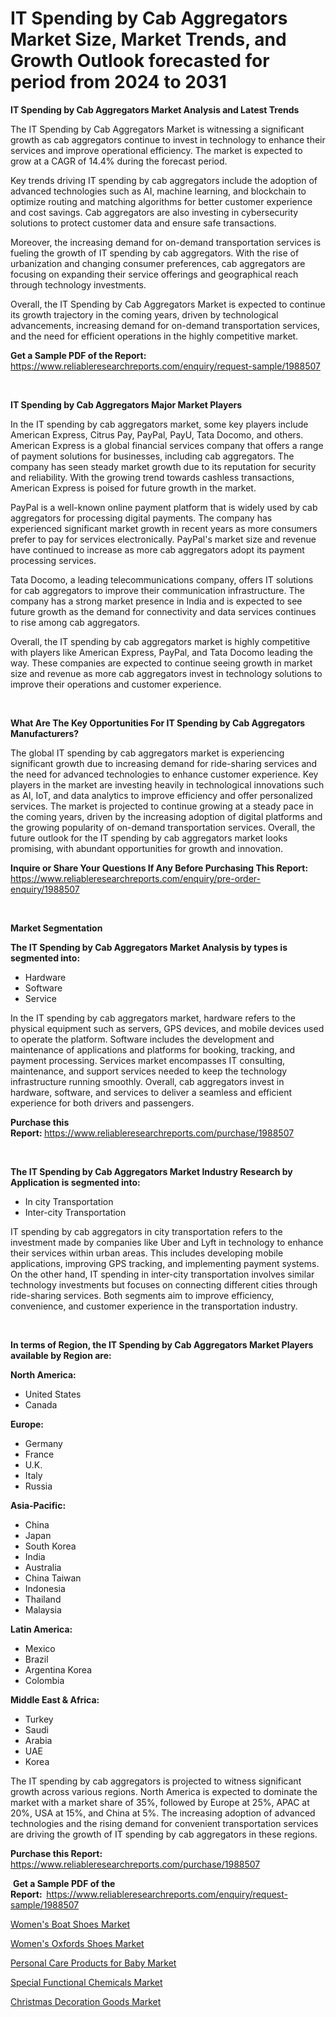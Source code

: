 <p><h1>IT Spending by Cab Aggregators Market Size, Market Trends, and Growth Outlook forecasted for period from 2024 to 2031</h1></p><p><strong>IT Spending by Cab Aggregators Market Analysis and Latest Trends</strong></p>
<p><p>The IT Spending by Cab Aggregators Market is witnessing a significant growth as cab aggregators continue to invest in technology to enhance their services and improve operational efficiency. The market is expected to grow at a CAGR of 14.4% during the forecast period.</p><p>Key trends driving IT spending by cab aggregators include the adoption of advanced technologies such as AI, machine learning, and blockchain to optimize routing and matching algorithms for better customer experience and cost savings. Cab aggregators are also investing in cybersecurity solutions to protect customer data and ensure safe transactions.</p><p>Moreover, the increasing demand for on-demand transportation services is fueling the growth of IT spending by cab aggregators. With the rise of urbanization and changing consumer preferences, cab aggregators are focusing on expanding their service offerings and geographical reach through technology investments.</p><p>Overall, the IT Spending by Cab Aggregators Market is expected to continue its growth trajectory in the coming years, driven by technological advancements, increasing demand for on-demand transportation services, and the need for efficient operations in the highly competitive market.</p></p>
<p><strong>Get a Sample PDF of the Report:&nbsp;</strong> <a href="https://www.reliableresearchreports.com/enquiry/request-sample/1988507">https://www.reliableresearchreports.com/enquiry/request-sample/1988507</a></p>
<p>&nbsp;</p>
<p><strong>IT Spending by Cab Aggregators Major Market Players</strong></p>
<p><p>In the IT spending by cab aggregators market, some key players include American Express, Citrus Pay, PayPal, PayU, Tata Docomo, and others. American Express is a global financial services company that offers a range of payment solutions for businesses, including cab aggregators. The company has seen steady market growth due to its reputation for security and reliability. With the growing trend towards cashless transactions, American Express is poised for future growth in the market.</p><p>PayPal is a well-known online payment platform that is widely used by cab aggregators for processing digital payments. The company has experienced significant market growth in recent years as more consumers prefer to pay for services electronically. PayPal's market size and revenue have continued to increase as more cab aggregators adopt its payment processing services.</p><p>Tata Docomo, a leading telecommunications company, offers IT solutions for cab aggregators to improve their communication infrastructure. The company has a strong market presence in India and is expected to see future growth as the demand for connectivity and data services continues to rise among cab aggregators.</p><p>Overall, the IT spending by cab aggregators market is highly competitive with players like American Express, PayPal, and Tata Docomo leading the way. These companies are expected to continue seeing growth in market size and revenue as more cab aggregators invest in technology solutions to improve their operations and customer experience.</p></p>
<p>&nbsp;</p>
<p><strong>What Are The Key Opportunities For IT Spending by Cab Aggregators Manufacturers?</strong></p>
<p><p>The global IT spending by cab aggregators market is experiencing significant growth due to increasing demand for ride-sharing services and the need for advanced technologies to enhance customer experience. Key players in the market are investing heavily in technological innovations such as AI, IoT, and data analytics to improve efficiency and offer personalized services. The market is projected to continue growing at a steady pace in the coming years, driven by the increasing adoption of digital platforms and the growing popularity of on-demand transportation services. Overall, the future outlook for the IT spending by cab aggregators market looks promising, with abundant opportunities for growth and innovation.</p></p>
<p><strong>Inquire or Share Your Questions If Any Before Purchasing This Report:</strong> <a href="https://www.reliableresearchreports.com/enquiry/pre-order-enquiry/1988507">https://www.reliableresearchreports.com/enquiry/pre-order-enquiry/1988507</a></p>
<p>&nbsp;</p>
<p><strong>Market Segmentation</strong></p>
<p><strong>The IT Spending by Cab Aggregators Market Analysis by types is segmented into:</strong></p>
<p><ul><li>Hardware</li><li>Software</li><li>Service</li></ul></p>
<p><p>In the IT spending by cab aggregators market, hardware refers to the physical equipment such as servers, GPS devices, and mobile devices used to operate the platform. Software includes the development and maintenance of applications and platforms for booking, tracking, and payment processing. Services market encompasses IT consulting, maintenance, and support services needed to keep the technology infrastructure running smoothly. Overall, cab aggregators invest in hardware, software, and services to deliver a seamless and efficient experience for both drivers and passengers.</p></p>
<p><strong>Purchase this Report:&nbsp;</strong><a href="https://www.reliableresearchreports.com/purchase/1988507">https://www.reliableresearchreports.com/purchase/1988507</a></p>
<p>&nbsp;</p>
<p><strong>The IT Spending by Cab Aggregators Market Industry Research by Application is segmented into:</strong></p>
<p><ul><li>In city Transportation</li><li>Inter-city Transportation</li></ul></p>
<p><p>IT spending by cab aggregators in city transportation refers to the investment made by companies like Uber and Lyft in technology to enhance their services within urban areas. This includes developing mobile applications, improving GPS tracking, and implementing payment systems. On the other hand, IT spending in inter-city transportation involves similar technology investments but focuses on connecting different cities through ride-sharing services. Both segments aim to improve efficiency, convenience, and customer experience in the transportation industry.</p></p>
<p>&nbsp;</p>
<p><strong>In terms of Region, the IT Spending by Cab Aggregators Market Players available by Region are:</strong></p>
<p>
    <p> <strong> North America: </strong>
        <ul>
            <li>United States</li>
            <li>Canada</li>
        </ul>
        </p> 
    <p> <strong> Europe: </strong>
        <ul>
            <li>Germany</li>
            <li>France</li>
            <li>U.K.</li>
            <li>Italy</li>
            <li>Russia</li>
        </ul>
        </p> 
    <p> <strong> Asia-Pacific: </strong>
        <ul>
            <li>China</li>
            <li>Japan</li>
            <li>South Korea</li>
            <li>India</li>
            <li>Australia</li>
            <li>China Taiwan</li>
            <li>Indonesia</li>
            <li>Thailand</li>
            <li>Malaysia</li>
        </ul>
        </p> 
    <p> <strong> Latin America: </strong>
        <ul>
            <li>Mexico</li>
            <li>Brazil</li>
            <li>Argentina Korea</li>
            <li>Colombia</li>
        </ul>
        </p> 
    <p> <strong> Middle East & Africa: </strong>
        <ul>
            <li>Turkey</li>
            <li>Saudi</li>
            <li>Arabia</li>
            <li>UAE</li>
            <li>Korea</li>
        </ul>
    </p>
    </p>
<p><p>The IT spending by cab aggregators is projected to witness significant growth across various regions. North America is expected to dominate the market with a market share of 35%, followed by Europe at 25%, APAC at 20%, USA at 15%, and China at 5%. The increasing adoption of advanced technologies and the rising demand for convenient transportation services are driving the growth of IT spending by cab aggregators in these regions.</p></p>
<p><strong>Purchase this Report: </strong><a href="https://www.reliableresearchreports.com/purchase/1988507">https://www.reliableresearchreports.com/purchase/1988507</a></p>
<p>&nbsp;<strong>Get a Sample PDF of the Report:&nbsp;&nbsp;</strong><a href="https://www.reliableresearchreports.com/enquiry/request-sample/1988507">https://www.reliableresearchreports.com/enquiry/request-sample/1988507</a></p>
<p><strong></strong></p>
<p><p><a href="https://view.publitas.com/reportprime-1/womens-boat-shoes-market-size-and-growth-market-segmentation-regional-and-country-breakdowns-and-market-trends-for-period-from-2024-2031/">Women's Boat Shoes Market</a></p><p><a href="https://view.publitas.com/reportprime-1/womens-oxfords-shoes-market-with-the-goal-of-estimating-the-market-size-and-future-growth-potential-of-various-market-segments-based-on-component-applications-end-user-and-region/">Women's Oxfords Shoes Market</a></p><p><a href="https://confirmed-shield-e13.notion.site/Personal-Care-Products-for-Baby-Market-Size-Growing-and-Forecasted-for-period-from-2024-2031-and-p-22aa3cd690604b2a90d95fcd6fac3da5">Personal Care Products for Baby Market</a></p><p><a href="https://sore-arch-6db.notion.site/Special-Functional-Chemicals-Market-Analysis-and-Market-Size-Global-Industry-Overview-Market-Segme-85995ec4789a43769567444b4229150f">Special Functional Chemicals Market</a></p><p><a href="https://funky-papaya-cf4.notion.site/Christmas-Decoration-Goods-Market-Size-Furnishes-Valuable-Information-Encompassing-Market-Share-Mar-12a4f637ef8c4a13a7fa2379ccf0ef87">Christmas Decoration Goods Market</a></p></p>